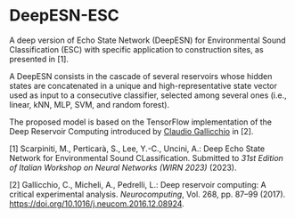 # DeepESN-ESC
A deep version of Echo State Network (DeepESN) for Environmental Sound Classification (ESC) with specific application to construction sites, as presented in [1].

A DeepESN consists in the cascade of several reservoirs whose hidden states are concatenated in a unique and high-representative state vector used as input to a consecutive classifier, selected among several ones (i.e., linear, kNN, MLP, SVM, and random forest).

The proposed model is based on the TensorFlow implementation of the Deep Reservoir Computing introduced by [Claudio Gallicchio](https://github.com/gallicch/DeepRC-TF) in [2].


[1] Scarpiniti, M., Perticarà, S., Lee, Y.-C., Uncini, A.: Deep Echo State Network for Environmental Sound CLassification. Submitted to *31st Edition of Italian Workshop on Neural Networks (WIRN 2023)* (2023).

[2] Gallicchio, C., Micheli, A., Pedrelli, L.: Deep reservoir computing: A critical experimental analysis. *Neurocomputing*, Vol. 268, pp. 87–99 (2017). https://doi.org/10.1016/j.neucom.2016.12.08924.
